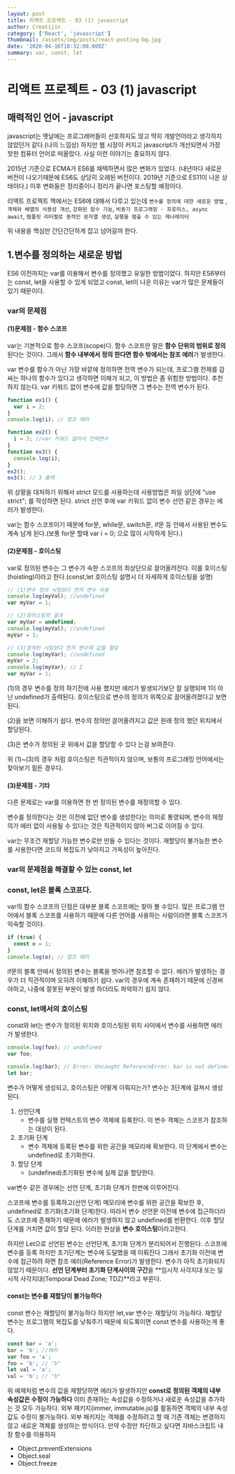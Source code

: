 ```yaml
---
layout: post
title: 리액트 프로젝트 - 03 (1) javascript
author: Creatijin
category: ['React', 'javascript']
thumbnail: /assets/img/posts/react-posting-bg.jpg
date: '2020-04-16T18:32:00.000Z'
summary: var, const, let
---
```



# 리액트 프로젝트 - 03 (1) javascript

## 매력적인 언어 - javascript

javascript는 옛날에는 프로그래머들이 선호하지도 않고 딱히 개발언어라고 생각하지 않았던거 같다.(나의 느낌상) 하지만 웹 시장이 커지고 javascript가 개선되면서 가장 핫한 컴퓨터 언어로 떠올랐다. 사실 이런 이야기는 중요하지 않다.

2015년 기준으로 ECMA가 ES6를 채택하면서 많은 변화가 있었다. (내년마다 새로운 버전이 나오기때문에 ES6도 상당히 오래된 버전이다. 2019년 기준으로 ES11이 나온 상태이다.) 이후 변화들은 정리중이니 정리가 끝나면 포스팅할 예정이다.

리액트 프로젝트 책에서는 ES6에 대해서 다루고 있는데 `변수를 정의에 대한 새로운 방법` ,`객체와 배열의 사용성 개선`, `강화된 함수 기능`, `비동기 프로그래밍 - 프로미스, async await`, `템플릿 리터럴로 동적인 문자열 생성`, `실행을 멈출 수 있는 제너레이터`

위 내용을 핵심만 간단간단하게 잡고 넘어갈까 한다.

## 1.변수를 정의하는 새로운 방법

ES6 이전까지는 var를 이용해서 변수를 정의했고 유일한 방법이었다. 하지만 ES6부터는 const, let을 사용할 수 있게 되었고 const, let이 나온 이유는 var가 많은 문제들이 있기 때문이다.

### var의 문제점

#### (1)문제점 - 함수 스코프

var는 기본적으로 함수 스코프(scope)다. 함수 스코프란 말은 **함수 단위의 범위로 정의**된다는 것이다. 그래서 **함수 내부에서 정의 한다면 함수 밖에서는 참조 에러**가 발생한다.

var 변수를 함수가 아닌 가장 바깥에 정의하면 전역 변수가 되는데, 프로그램 전체를 감싸는 하나의 함수가 있다고 생각하면 이해가 되고, 이 방법은 좀 위험한 방법이다. 추천하지 않는다. var 키워드 없이 변수에 값을 할당하면 그 변수는 전역 변수가 된다.

```javascript
function ex1() {
  var i = 2;
}
console.log(i); // 참조 에러

function ex2() {
  i = 3; //var 키워드 없어서 전역변수
}
function ex3() {
  console.log(i);
}
ex2();
ex3(); // 3 출력
```

위 상황을 대처하기 위해서 strict 모드를 사용하는데 사용방법은 파일 상단에 "use strict"; 를 작성하면 된다. strict 선언 후에 var 키워드 없이 변수 선언 같은 경우는 에러가 발생한다.

var는 함수 스코프이기 때문에 for문, while문, switch문, if문 등 안에서 사용된 변수도 계속 남게 된다.(보통 for문 할때 var i = 0; 으로 많이 시작하게 된다.)

#### (2)문제점 - 호이스팅

var로 정의된 변수는 그 변수가 속한 스코프의 최상단으로 끌어올려진다. 이를 호이스팅(hoisting)이라고 한다.(const,let 호이스팅 설명시 더 자세하게 호이스팅을 설명)

```javascript
// (1)변수 정의 시점보다 먼저 변수 사용
console.log(myVal); //undefined
var myVar = 1;

// (2)호이스팅의 결과
var myVar = undefined;
console.log(myVal); //undefined
myVar = 1;

// (3)정의된 시점보다 먼저 변수에 값을 할당
console.log(myVar); //undefined
myVar = 2;
console.log(myVar); // 2
var myVar = 1;
```

(1)의 경우 변수를 정의 하기전에 사용 했지만 에러가 발생되기보단 잘 실행되며 1이 아닌 undefined가 출력된다. 호이스팅으로 변수의 정의가 위쪽으로 끌어올려졌다고 보면 된다.

(2)을 보면 이해하기 쉽다. 변수의 정의만 끌어올려지고 값은 원래 정의 했던 위치에서 할당된다.

(3)은 변수가 정의된 곳 위에서 값을 할당할 수 있다 는걸 보여준다.

위 (1)~(3)의 경우 처럼 호이스팅은 직관적이지 않으며, 보통의 프로그래밍 언어에서는 찾아보기 힘든 경우다.

#### (3)문제점 - 기타

다른 문제로는 var를 이용하면 한 번 정의된 변수를 재정의할 수 있다.

변수를 정의한다는 것은 이전에 없던 변수를 생성한다는 의미로 통영되며, 변수의 제정의가 에러 없이 사용될 수 있다는 것은 직관적이지 않아 버그로 이어질 수 있다.

var는 무조건 재할당 가능한 변수로만 만들 수 있다는 것이다. 재할당이 불가능한 변수를 사용한다면 코드의 복잡도가 낮아지고 가독성이 높아진다.

### var의 문제점을 해결할 수 있는 const, let

### const, let은 블록 스코프다.

var의 함수 스코프의 단점은 대부분 블록 스코프에는 찾아 볼 수있다. 많은 프로그램 언어에서 블록 스코프를 사용하기 때문에 다른 언어를 사용하는 사람이라면 블록 스코프가 익숙할 것이다.

```javascript
if (true) {
  const o = 1;
}
console.log(o); // 참조 에러
```

if문의 블록 안에서 정의된 변수는 블록을 벗어나면 참조할 수 없다. 에러가 발생하는 경우가 더 직관적이며 오히려 이해하기 쉽다. var의 경우에 계속 존재하기 때문에 신경써야하고, 나중에 잘못된 부분이 발생 하더라도 파악하기 쉽지 않다.

### const, let에서의 호이스팅

const와 let는 변수가 정의된 위치와 호이스팅된 위치 사이에서 변수를 사용하면 에러가 발생한다.

```javascript
console.log(foo); // undefined
var foo;

console.log(bar); // Error: Uncaught ReferenceError: bar is not defined
let bar;
```

변수가 어떻게 생성되고, 호이스팅은 어떻게 이뤄지는가? 변수는 3단계에 걸쳐서 생성된다.

1. 선언단계
   - 변수를 실행 컨텍스트의 변수 객체에 등록한다. 이 변수 객체는 스코프가 참조하는 대상이 된다.
2. 초기화 단계
   - 변수 객체에 등록된 변수를 위한 공간을 메모리에 확보한다. 이 단계에서 변수는 undefined로 초기화한다.
3. 할당 단계
   - (undefined)초기화된 변수에 실제 값을 할당한다.

var변수 같은 경우에는 선언 단계, 초기화 단계가 한번에 이루어진다.

스코프에 변수를 등록하고(선언 단계) 메모리에 변수를 위한 공간을 확보한 후, undefined로 초기화(초기화 단계)한다. 따라서 변수 선언문 이전에 변수에 접근하더라도 스코프에 존재하기 때문에 에러가 발생하지 않고 undefined를 반환한다. 이후 할당 단계를 거치면 값이 할당 된다. 이러한 현상을 **변수 호이스팅**이라고한다.

하지만 Let으로 선언된 변수는 선언단계, 초기화 단계가 분리되어서 진행된다. 스코프에 변수를 등록 하지만 초기단계는 변수에 도달했을 때 이뤄진다 그래서 초기화 이전에 변수에 접근하려 하면 참조 에러(Reference Error)가 발생한다. 변수가 아직 초기화되지 않았기 때문이다. **선언 단계부터 초기화 단계사이의 구간**을 **임시적 사각지대 또는 일시적 사각지대(Temporal Dead Zone; TDZ)**라고 부른다.

#### const는 변수를 재할당이 불가능하다

const 변수는 재할당이 불가능하다 하지만 let,var 변수는 재할당이 가능하다. 재할당 변수는 프로그램의 복잡도를 낮춰주기 때문에 되도록이면 const 변수를 사용하는게 좋다.

```javascript
const bar = 'a';
bar = 'b'; //에러
var foo = 'a';
foo = 'b'; // "b"
let val = 'a';
val = 'b'; // "b"
```

위 예제처럼 변수의 값을 재할당하면 에러가 발생하지만 **const로 정의된 객체의 내부 속성값은 수정이 가능하다** 이미 존재하는 속성값을 수정하거나 새로운 속성값을 추가하는 것 모두 가능하다. 외부 패키지(immer, immutable.js)를 활동하면 객체의 내부 속성값도 수정이 불가능하다. 외부 패키지는 객체를 수정하려고 할 때 기존 객체는 변경하지 않고 새로운 객체를 생성하는 방식이다. 만약 수정만 차단하고 싶다면 자바스크립트 내장 함수를 이용하자

- Object.preventExtensions
- Object.seal
- Object.freeze
